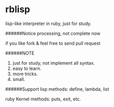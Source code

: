 rblisp
======

lisp-like interpreter in ruby, just for study.

######Notice
processing, not complete now

if you like
fork & feel free to send pull request

######NOTE
1. just for study, not implement all syntax.
2. easy to learn.
3. more tricks.
4. small.

######Support
lisp methods: define, lambda, list

ruby Kernel methods: puts, exit, etc.
